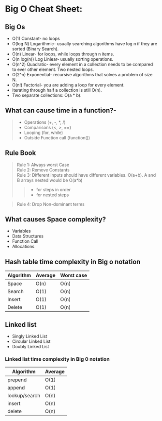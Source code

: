 # Big O Cheat Sheet:
## Big Os
- O(1) Constant- no loops
- O(log N) Logarithmic- usually searching algorithms have log n if they are sorted (Binary Search).
- O(n) Linear- for loops, while loops through n items.
- O(n log(n)) Log Liniear- usually sorting operations.
- O(n^2) Quadratic- every element in a collection needs to be compared to ever other element. Two nested loops.
- O(2^n) Exponential- recursive algorithms that solves a problem of size N.
- O(n!) Factorial- you are adding a loop for every element.
- Iterating through half a collection is still O(n).
- Two separate collections: O(a * b).
## What can cause time in a function?-
> - Operations (+, -, *, /)
> - Comparisons (<, >, ==)
> - Looping (for, while)
> - Outside Function call (function())
## Rule Book
> Rule 1: Always worst Case\
> Rule 2: Remove Constants\
> Rule 3: Different inputs should have different variables. O(a+b). A and B arrays nested would be O(a*b)
> > - for steps in order
> > - for nested steps 

> Rule 4: Drop Non-dominant terms
## What causes Space complexity?
- Variables
- Data Structures
- Function Call
- Allocations
## Hash table time complexity in Big o notation
 | Algorithm | Average |  Worst case |
 | ---------- | ------- |  --------- |
 | Space   |   O(n)	 |   O(n)|
 | Search  |   O(1)	 |   O(n)|
 | Insert  |   O(1)	 |   O(n)|
 | Delete  |   O(1)	 |   O(n)|

## Linked list
- Singly Linked List
- Circular Linked List
- Doubly Linked List
### Linked list time complexity in Big 0 notation
| Algorithm   | Average|
| ----------  | -------|
| prepend     | O(1) |
| append      | O(1) |
| lookup/search      | O(n) |
| insert      | O(n) |
| delete      | O(n) |